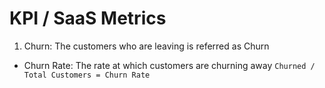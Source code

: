 # KPI / SaaS Metrics

1. Churn: The customers who are leaving is referred as Churn
- Churn Rate: The rate at which customers are churning away
    ```Churned / Total Customers = Churn Rate```
